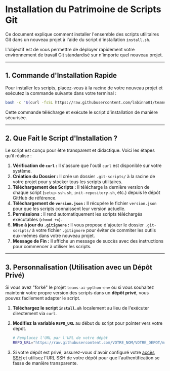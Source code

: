 # Installation du Patrimoine de Scripts Git

Ce document explique comment installer l'ensemble des scripts utilitaires Git dans un nouveau projet à l'aide du script d'installation `install.sh`.

L'objectif est de vous permettre de déployer rapidement votre environnement de travail Git standardisé sur n'importe quel nouveau projet.

---

## 1. Commande d'Installation Rapide

Pour installer les scripts, placez-vous à la racine de votre nouveau projet et exécutez la commande suivante dans votre terminal :

```bash
bash -c "$(curl -fsSL https://raw.githubusercontent.com/labinno01/teams-ai-python-env/main/install.sh)"
```

Cette commande télécharge et exécute le script d'installation de manière sécurisée.

---

## 2. Que Fait le Script d'Installation ?

Le script est conçu pour être transparent et didactique. Voici les étapes qu'il réalise :

1.  **Vérification de `curl` :** Il s'assure que l'outil `curl` est disponible sur votre système.
2.  **Création du Dossier :** Il crée un dossier `.git-scripts/` à la racine de votre projet pour y stocker tous les scripts utilitaires.
3.  **Téléchargement des Scripts :** Il télécharge la dernière version de chaque script (`setup-ssh.sh`, `init-repository.sh`, etc.) depuis le dépôt GitHub de référence.
4.  **Téléchargement de `version.json` :** Il récupère le fichier `version.json` pour que les scripts connaissent leur version actuelle.
5.  **Permissions :** Il rend automatiquement les scripts téléchargés exécutables (`chmod +x`).
6.  **Mise à jour du `.gitignore` :** Il vous propose d'ajouter le dossier `.git-scripts/` à votre fichier `.gitignore` pour éviter de commiter les outils eux-mêmes dans votre nouveau projet.
7.  **Message de Fin :** Il affiche un message de succès avec des instructions pour commencer à utiliser les scripts.

---

## 3. Personnalisation (Utilisation avec un Dépôt Privé)

Si vous avez "forké" le projet `teams-ai-python-env` ou si vous souhaitez maintenir votre propre version des scripts dans un **dépôt privé**, vous pouvez facilement adapter le script.

1.  **Téléchargez le script `install.sh`** localement au lieu de l'exécuter directement via `curl`.
2.  **Modifiez la variable `REPO_URL`** au début du script pour pointer vers votre dépôt.

    ```bash
    # Remplacez l'URL par l'URL de votre dépôt
    REPO_URL="https://raw.githubusercontent.com/VOTRE_NOM/VOTRE_DEPOT/main"
    ```

3.  Si votre dépôt est privé, assurez-vous d'avoir configuré votre [accès SSH](https://docs.github.com/fr/authentication/connecting-to-github-with-ssh) et utilisez l'URL SSH de votre dépôt pour que l'authentification se fasse de manière transparente.
